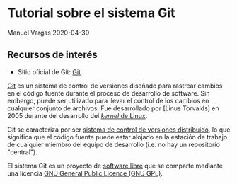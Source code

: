 # Tutorial sobre el sistema Git
Manuel Vargas
2020-04-30

## Recursos de interés
* Sitio oficial de Git: [Git](https://git-scm.com/).

[Git](https://git-scm.com/) es un sistema de control de versiones diseñado para rastrear cambios en el código fuente durante el proceso de desarrollo de software. Sin embargo, puede ser utilizado para llevar el control de los cambios en cualquier conjunto de archivos. Fue desarrollado por [Linus Torvalds] en 2005 durante del desarrollo del [_kernel_ de Linux](https://en.wikipedia.org/wiki/Linux_kernel).

Git se caracteriza por ser [sistema de control de versiones distribuido](https://en.wikipedia.org/wiki/Distributed_version_control), lo que significa que el código fuente puede estar alojado en la estación de trabajo de cualquier miembro del equipo de desarrollo (i.e. no hay un repositorio "central").

El sistema Git es un proyecto de [software libre](https://en.wikipedia.org/wiki/Free_software) que se comparte mediante una licencia [GNU General Public Licence (GNU GPL)](https://www.gnu.org/licenses/old-licenses/gpl-2.0.html).
